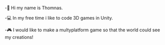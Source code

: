 -👋 Hi my name is Thomnas.

-💻 In my free time i like to code 3D games in Unity.

-🎮 I would like to make a multyplatform game so that the world could see my creations!

